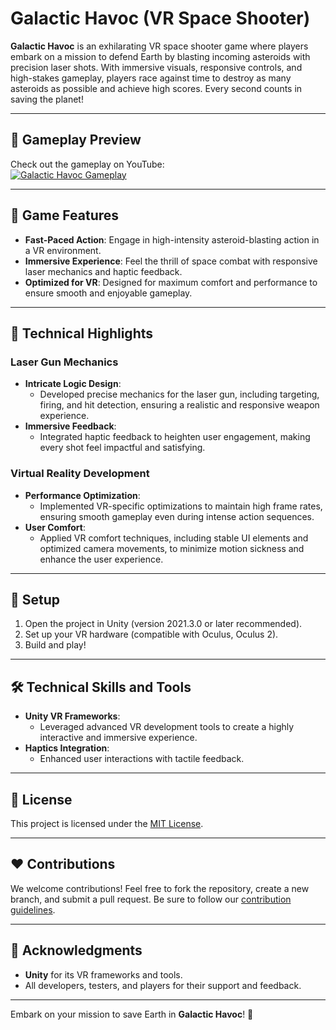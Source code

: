 # Galactic Havoc (VR Space Shooter)

**Galactic Havoc** is an exhilarating VR space shooter game where players embark on a mission to defend Earth by blasting incoming asteroids with precision laser shots. With immersive visuals, responsive controls, and high-stakes gameplay, players race against time to destroy as many asteroids as possible and achieve high scores. Every second counts in saving the planet!

---

## 🎥 **Gameplay Preview**
Check out the gameplay on YouTube:  
[![Galactic Havoc Gameplay](https://img.youtube.com/vi/gSM8OuRw5VQ/0.jpg)](https://youtu.be/gSM8OuRw5VQ)

---

## 🌌 **Game Features**
- **Fast-Paced Action**: Engage in high-intensity asteroid-blasting action in a VR environment.
- **Immersive Experience**: Feel the thrill of space combat with responsive laser mechanics and haptic feedback.
- **Optimized for VR**: Designed for maximum comfort and performance to ensure smooth and enjoyable gameplay.

---

## 🧠 **Technical Highlights**

### **Laser Gun Mechanics**
- **Intricate Logic Design**:
  - Developed precise mechanics for the laser gun, including targeting, firing, and hit detection, ensuring a realistic and responsive weapon experience.
- **Immersive Feedback**:
  - Integrated haptic feedback to heighten user engagement, making every shot feel impactful and satisfying.

### **Virtual Reality Development**
- **Performance Optimization**:
  - Implemented VR-specific optimizations to maintain high frame rates, ensuring smooth gameplay even during intense action sequences.
- **User Comfort**:
  - Applied VR comfort techniques, including stable UI elements and optimized camera movements, to minimize motion sickness and enhance the user experience.

---

## 🚀 **Setup**
1. Open the project in Unity (version 2021.3.0 or later recommended).
2. Set up your VR hardware (compatible with Oculus, Oculus 2).
3. Build and play!

---

## 🛠️ **Technical Skills and Tools**
- **Unity VR Frameworks**:
  - Leveraged advanced VR development tools to create a highly interactive and immersive experience.
- **Haptics Integration**:
  - Enhanced user interactions with tactile feedback.

---

## 📜 **License**
This project is licensed under the [MIT License](LICENSE).

---

## ❤️ **Contributions**
We welcome contributions! Feel free to fork the repository, create a new branch, and submit a pull request. Be sure to follow our [contribution guidelines](CONTRIBUTING.md).

---

## 🤝 **Acknowledgments**
- **Unity** for its VR frameworks and tools.
- All developers, testers, and players for their support and feedback.

---

Embark on your mission to save Earth in **Galactic Havoc**! 🚀
